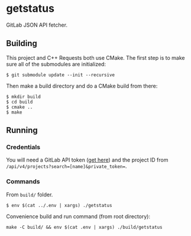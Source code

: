 # getstatus

GitLab JSON API fetcher.

## Building

This project and C++ Requests both use CMake. The first step is to make sure all of the submodules are initialized:

```
$ git submodule update --init --recursive
```

Then make a build directory and do a CMake build from there:

```
$ mkdir build
$ cd build
$ cmake ..
$ make
```

## Running

### Credentials

You will need a GitLab API token ([get here](https://docs.gitlab.com/ce/user/profile/personal_access_tokens.html)) and the project ID from `/api/v4/projects?search=[name]&private_token=`.

### Commands

From `build/` folder.

```
$ env $(cat ../.env | xargs) ./getstatus
```

Convenience build and run command (from root directory):

```
make -C build/ && env $(cat .env | xargs) ./build/getstatus
```
